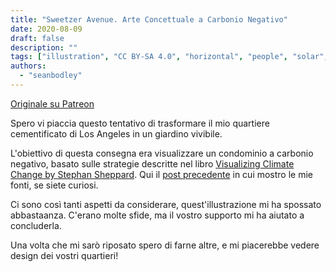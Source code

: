 ```yaml
---
title: "Sweetzer Avenue. Arte Concettuale a Carbonio Negativo"
date: 2020-08-09
draft: false
description: ""
tags: ["illustration", "CC BY-SA 4.0", "horizontal", "people", "solar", "cooperation", "city"]
authors:
  - "seanbodley"
---
```


[Originale su Patreon](https://www.patreon.com/posts/sweetzer-ave-art-39995429)

Spero vi piaccia questo tentativo di trasformare il mio quartiere cementificato di Los Angeles in un giardino vivibile.

L'obiettivo di questa consegna era visualizzare un condominio a carbonio negativo, basato sulle strategie descritte nel libro [Visualizing Climate Change by Stephan Sheppard](https://www.routledge.com/Visualizing-Climate-Change-A-Guide-to-Visual-Communication-of-Climate/Sheppard/p/book/9781844078202?fbclid=IwAR1rm7HSaBGlMT8UXfysBTTKcv1y_s35cli93K2XMWkyw6dPo_WX-nIlHzM). Qui il [post precedente](https://www.patreon.com/posts/36468066) in cui mostro le mie fonti, se siete curiosi.

Ci sono così tanti aspetti da considerare, quest'illustrazione mi ha spossato abbastaanza. C'erano molte sfide, ma il vostro supporto mi ha aiutato a concluderla.

Una volta che mi sarò riposato spero di farne altre, e mi piacerebbe vedere design dei vostri quartieri!
